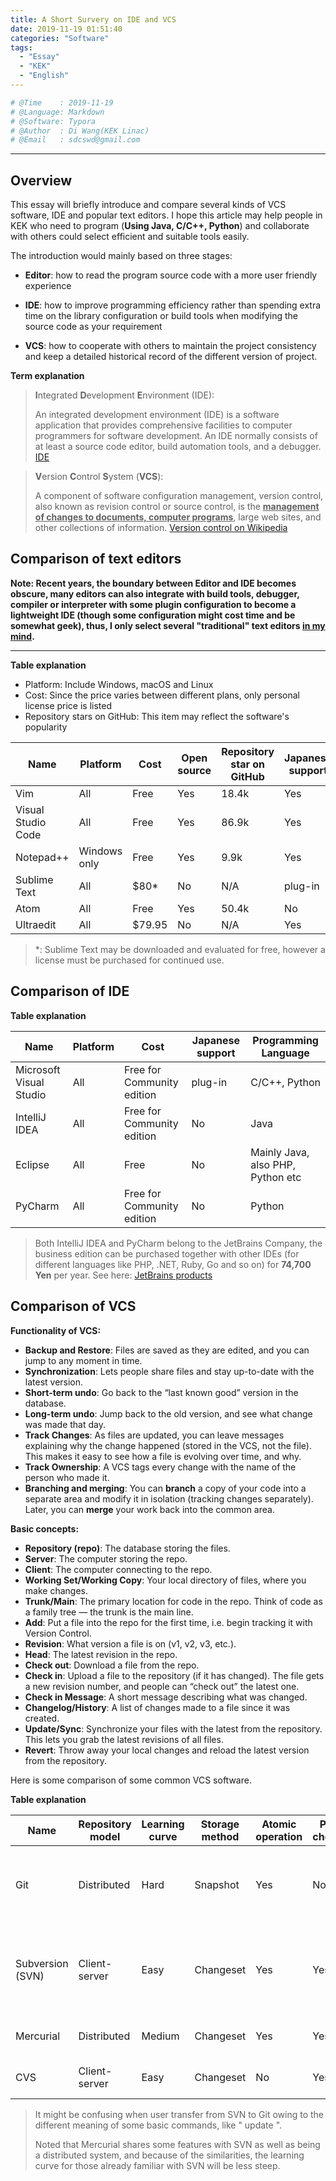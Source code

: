 ```yaml
---
title: A Short Survery on IDE and VCS
date: 2019-11-19 01:51:40
categories: "Software"
tags:
  - "Essay"
  - "KEK"
  - "English"
---
```


<!-- # A Short Introduction To VCS and IDE -->

```python
# @Time    : 2019-11-19
# @Language: Markdown
# @Software: Typora
# @Author  : Di Wang(KEK Linac)
# @Email   : sdcswd@gmail.com
```

------

## Overview

This essay will briefly introduce and compare several kinds of VCS software, IDE and popular text editors. I hope this article may help people in KEK who need to program (**Using Java, C/C++, Python**) and collaborate with others could select efficient and suitable tools easily.

The introduction would mainly based on three stages: 

- **Editor**: how to read the program source code with a more user friendly experience 

- **IDE**: how to improve programming efficiency rather than spending extra time on the library configuration or build tools when modifying the source code as your requirement 

- **VCS**: how to cooperate with others to maintain the project consistency and keep a detailed historical record of the different version of project.

**Term explanation**


> **I**ntegrated **D**evelopment **E**nvironment (IDE):
>
> An integrated development environment (IDE) is a software application that provides comprehensive facilities to computer programmers for software development. An IDE normally consists of at least a source code editor, build automation tools, and a debugger. [IDE](https://en.wikipedia.org/wiki/Integrated_development_environment)




> **V**ersion **C**ontrol **S**ystem (**VCS**):
>
> A component of software configuration management, version control, also known as revision control or source control, is the **<u>management of changes to documents, computer programs</u>**, large web sites, and other collections of information.  [Version control on Wikipedia](https://en.wikipedia.org/wiki/Version_control)


## Comparison of text editors

**Note:  Recent years, the boundary between Editor and IDE becomes obscure, many editors can also integrate with build tools, debugger, compiler or interpreter with some plugin configuration to become a lightweight IDE (though some configuration might cost time and be somewhat geek), thus, I only select several "traditional" text editors <u>in my mind</u>.**

------

**Table explanation**

- Platform: Include Windows, macOS and Linux
- Cost: Since the price varies between different plans, only personal license price is listed
- Repository stars on GitHub: This item may reflect the software's popularity

| Name               | Platform     | Cost   | Open source | Repository star on GitHub | Japanese support | Learning curve |
| ------------------ | ------------ | ------ | ----------- | ------------------------- | ---------------- | -------------- |
| Vim                | All          | Free   | Yes         | 18.4k                     | Yes              | Hard           |
| Visual Studio Code | All          | Free   | Yes         | 86.9k                     | Yes              | Easy           |
| Notepad++          | Windows only | Free   | Yes         | 9.9k                      | Yes              | Easy           |
| Sublime Text       | All          | $80*   | No          | N/A                       | plug-in          | Medium         |
| Atom               | All          | Free   | Yes         | 50.4k                     | No               | Easy           |
| Ultraedit          | All          | $79.95 | No          | N/A                       | Yes              | Easy           |

> *: Sublime Text may be downloaded and evaluated for free, however a license must be purchased for continued use.

## Comparison of IDE

**Table explanation**

| Name                    | Platform | Cost                       | Japanese support | Programming Language              |
| ----------------------- | -------- | -------------------------- | ---------------- | --------------------------------- |
| Microsoft Visual Studio | All      | Free for Community edition | plug-in          | C/C++, Python                     |
| IntelliJ IDEA           | All      | Free for Community edition | No               | Java                              |
| Eclipse                 | All      | Free                       | No               | Mainly Java, also PHP, Python etc |
| PyCharm                 | All      | Free for Community edition | No               | Python                            |

> Both IntelliJ IDEA and PyCharm belong to the JetBrains Company, the business edition can be purchased together with other IDEs (for different languages like PHP, .NET, Ruby, Go and so on) for **74,700 Yen** per year. See here: [JetBrains products](https://www.jetbrains.com/products.html)
>

## Comparison of VCS

**Functionality of VCS:**

- **Backup and Restore**:  Files are saved as they are edited, and you can jump to any moment in time.  
- **Synchronization**:  Lets people share files and stay up-to-date with the latest version. 
- **Short-term undo**: Go back to the “last known good” version in the database. 
- **Long-term undo**:  Jump back to the old version, and see what change was made that day. 
- **Track Changes**:  As files are updated, you can leave messages explaining why the change happened (stored in the VCS, not the file). This makes it easy to see how a file is evolving over time, and why. 
- **Track Ownership**:  A VCS tags every change with the name of the person who made it.  
- **Branching and merging**:  You can **branch** a copy of your code into a separate area and modify it in isolation (tracking changes separately). Later, you can **merge** your work back into the common area. 

**Basic concepts:**

- **Repository (repo)**: The database storing the files. 
- **Server**: The computer storing the repo.
- **Client**: The computer connecting to the repo.
- **Working Set/Working Copy**: Your local directory of files, where you make changes.
- **Trunk/Main**: The primary location for code in the repo. Think of code as a family tree — the trunk is the main line.
- **Add**: Put a file into the repo for the first time, i.e. begin tracking it with Version Control.
- **Revision**: What version a file is on (v1, v2, v3, etc.).
- **Head**: The latest revision in the repo.
- **Check out**: Download a file from the repo.
- **Check in**: Upload a file to the repository (if it has changed). The file gets a new revision number, and people can “check out” the latest one.
- **Check in Message**: A short message describing what was changed.
- **Changelog/History**: A list of changes made to a file since it was created.
- **Update/Sync**: Synchronize your files with the latest from the repository. This lets you grab the latest revisions of all files.
- **Revert**: Throw away your local changes and reload the latest version from the repository.

Here is some comparison of some common VCS software. 

**Table explanation** 

| Name             | Repository model | Learning curve | Storage method | Atomic operation | Partial checkout | Web Interface                                                |
| ---------------- | ---------------- | -------------- | -------------- | ---------------- | ---------------- | ------------------------------------------------------------ |
| Git              | Distributed      | Hard           | Snapshot       | Yes              | No               | GitLab, GitHub, Trac, Kallithea, Bitbucket etc |
| Subversion (SVN) | Client-server    | Easy           | Changeset      | Yes              | Yes              | Apache 2 module included, WebSVN, ViewSVN, ViewVC, Trac etc |
| Mercurial        | Distributed      | Medium         | Changeset      | Yes              | Yes              | Bitbucket, Trac, Kallithea                                   |
| CVS              | Client-server    | Easy           | Changeset      | No               | Yes              | cvsweb, ViewVC, others                                       |

> It might be confusing when user transfer from SVN to Git owing to the different meaning of some basic commands, like " update ".
>
> Noted that Mercurial shares some features with SVN as well as being a distributed system, and because of the similarities, the learning curve for those already familiar with SVN will be less steep.

